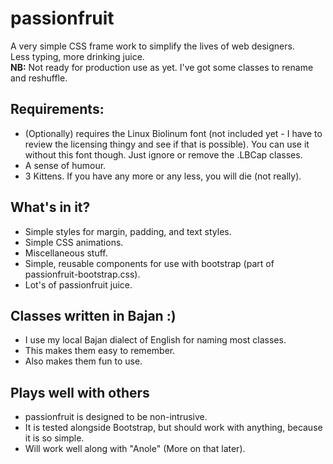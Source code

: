 # passionfruit
A very simple CSS frame work to simplify the lives of web designers.  
Less typing, more drinking juice.  
**NB:** Not ready for production use as yet. I've got some classes to rename and reshuffle.

## Requirements:
- (Optionally) requires the Linux Biolinum font (not included yet - I have to review the licensing thingy and see if that is possible). You can use it without this font though. Just ignore or remove the .LBCap classes.
- A sense of humour.
- 3 Kittens. If you have any more or any less, you will die (not really).

## What's in it?
- Simple styles for margin, padding, and text styles.
- Simple CSS animations.
- Miscellaneous stuff.
- Simple, reusable components for use with bootstrap (part of passionfruit-bootstrap.css).
- Lot's of passionfruit juice.

## Classes written in Bajan :)
- I use my local Bajan dialect of English for naming most classes.
- This makes them easy to remember.
- Also makes them fun to use.

## Plays well with others
- passionfruit is designed to be non-intrusive.
- It is tested alongside Bootstrap, but should work with anything, because it is so simple.
- Will work well along with "Anole" (More on that later).
